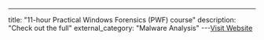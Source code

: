 ---
title: "11-hour Practical Windows Forensics (PWF) course"
description: "Check out the full"
external_category: "Malware Analysis"
---[Visit Website](https://bluecapesecurity.com/courses/practical-windows-forensics/)

